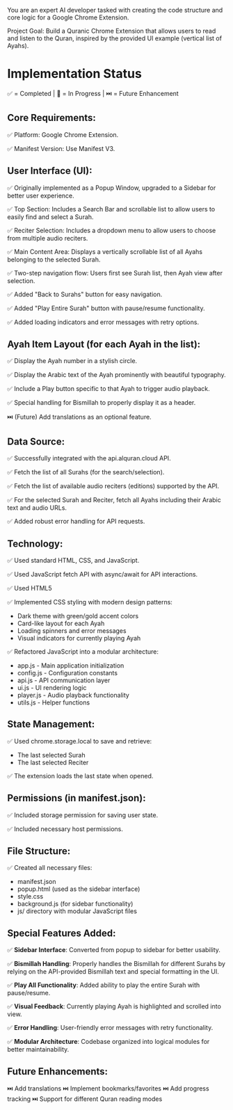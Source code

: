 You are an expert AI developer tasked with creating the code structure and core logic for a Google Chrome Extension.

Project Goal: Build a Quranic Chrome Extension that allows users to read and listen to the Quran, inspired by the provided UI example (vertical list of Ayahs).

# Implementation Status

✅ = Completed | 🔄 = In Progress | ⏭️ = Future Enhancement

## Core Requirements:

✅ Platform: Google Chrome Extension.

✅ Manifest Version: Use Manifest V3.

## User Interface (UI):

✅ Originally implemented as a Popup Window, upgraded to a Sidebar for better user experience.

✅ Top Section: Includes a Search Bar and scrollable list to allow users to easily find and select a Surah.

✅ Reciter Selection: Includes a dropdown menu to allow users to choose from multiple audio reciters.

✅ Main Content Area: Displays a vertically scrollable list of all Ayahs belonging to the selected Surah.

✅ Two-step navigation flow: Users first see Surah list, then Ayah view after selection.

✅ Added "Back to Surahs" button for easy navigation.

✅ Added "Play Entire Surah" button with pause/resume functionality.

✅ Added loading indicators and error messages with retry options.

## Ayah Item Layout (for each Ayah in the list):

✅ Display the Ayah number in a stylish circle.

✅ Display the Arabic text of the Ayah prominently with beautiful typography.

✅ Include a Play button specific to that Ayah to trigger audio playback.

✅ Special handling for Bismillah to properly display it as a header.

⏭️ (Future) Add translations as an optional feature.

## Data Source:

✅ Successfully integrated with the api.alquran.cloud API.

✅ Fetch the list of all Surahs (for the search/selection).

✅ Fetch the list of available audio reciters (editions) supported by the API.

✅ For the selected Surah and Reciter, fetch all Ayahs including their Arabic text and audio URLs.

✅ Added robust error handling for API requests.

## Technology:

✅ Used standard HTML, CSS, and JavaScript.

✅ Used JavaScript fetch API with async/await for API interactions.

✅ Used HTML5 <audio> element for audio playback.

✅ Implemented CSS styling with modern design patterns:
   - Dark theme with green/gold accent colors
   - Card-like layout for each Ayah
   - Loading spinners and error messages
   - Visual indicators for currently playing Ayah

✅ Refactored JavaScript into a modular architecture:
   - app.js - Main application initialization
   - config.js - Configuration constants
   - api.js - API communication layer
   - ui.js - UI rendering logic
   - player.js - Audio playback functionality
   - utils.js - Helper functions

## State Management:

✅ Used chrome.storage.local to save and retrieve:
   - The last selected Surah
   - The last selected Reciter

✅ The extension loads the last state when opened.

## Permissions (in manifest.json):

✅ Included storage permission for saving user state.

✅ Included necessary host permissions.

## File Structure:

✅ Created all necessary files:
   - manifest.json
   - popup.html (used as the sidebar interface)
   - style.css
   - background.js (for sidebar functionality)
   - js/ directory with modular JavaScript files

## Special Features Added:

✅ **Sidebar Interface**: Converted from popup to sidebar for better usability.

✅ **Bismillah Handling**: Properly handles the Bismillah for different Surahs by relying on the API-provided Bismillah text and special formatting in the UI.

✅ **Play All Functionality**: Added ability to play the entire Surah with pause/resume.

✅ **Visual Feedback**: Currently playing Ayah is highlighted and scrolled into view.

✅ **Error Handling**: User-friendly error messages with retry functionality.

✅ **Modular Architecture**: Codebase organized into logical modules for better maintainability.

## Future Enhancements:

⏭️ Add translations
⏭️ Implement bookmarks/favorites
⏭️ Add progress tracking
⏭️ Support for different Quran reading modes